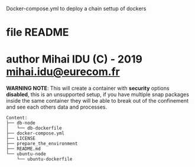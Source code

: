 Docker-compose.yml to deploy a chain settup of dockers

# file          README
# author        Mihai IDU (C) - 2019 mihai.idu@eurecom.fr

**WARNING NOTE**: This will create a container with **security** options **disabled**, this is an unsupported setup, if you have multiple snap packages inside the same container they will be able to break out of the confinement and see each others data and processes.


```
Content:
├── db-node
│   └── db-dockerfile
├── docker-compose.yml
├── LICENSE
├── prepare_the_environment
├── README.md
└── ubuntu-node
    └── ubuntu-dockerfile
```

